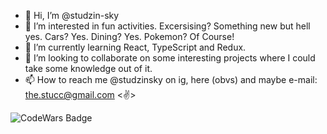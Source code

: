 - 👋 Hi, I’m @studzin-sky
- 👀 I’m interested in fun activities. Excersising? Something new but hell yes. Cars? Yes. Dining? Yes. Pokemon? Of Course!
- 🌱 I’m currently learning React, TypeScript and Redux.
- 💞️ I’m looking to collaborate on some interesting projects where I could take some knowledge out of it.
- 📫 How to reach me @studzinsky on ig, here (obvs) and maybe e-mail: the.stucc@gmail.com <✌️>

<img alt="CodeWars Badge" src="https://www.codewars.com/users/studzin-sky/badges/small">

<!---
studzin-sky/studzin-sky is a ✨ special ✨ repository because its `README.md` (this file) appears on your GitHub profile.
You can click the Preview link to take a look at your changes.
--->
